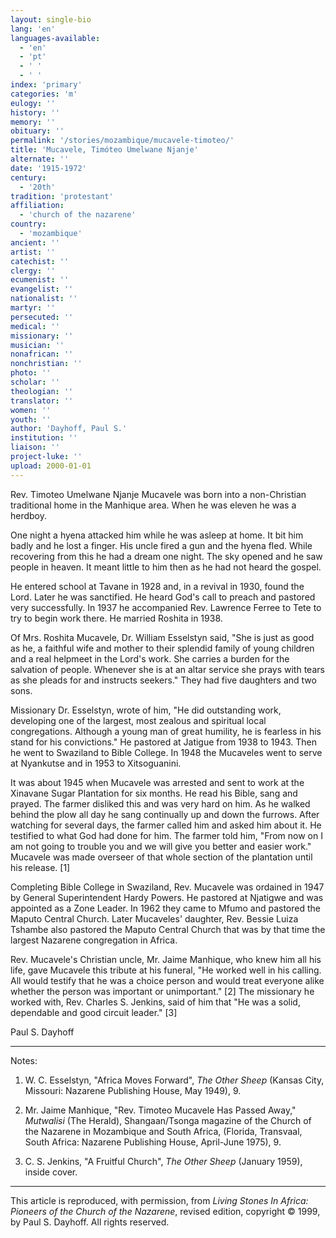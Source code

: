 ```yaml
---
layout: single-bio
lang: 'en'
languages-available:
  - 'en'
  - 'pt'
  - ' '
  - ' '
index: 'primary'
categories: 'm'
eulogy: ''
history: ''
memory: ''
obituary: ''
permalink: '/stories/mozambique/mucavele-timoteo/'
title: 'Mucavele, Timóteo Umelwane Njanje'
alternate: ''
date: '1915-1972'
century:
  - '20th'
tradition: 'protestant'
affiliation:
  - 'church of the nazarene'
country:
  - 'mozambique'
ancient: ''
artist: ''
catechist: ''
clergy: ''
ecumenist: ''
evangelist: ''
nationalist: ''
martyr: ''
persecuted: ''
medical: ''
missionary: ''
musician: ''
nonafrican: ''
nonchristian: ''
photo: ''
scholar: ''
theologian: ''
translator: ''
women: ''
youth: ''
author: 'Dayhoff, Paul S.'
institution: ''
liaison: ''
project-luke: ''
upload: 2000-01-01
---
```



Rev. Timoteo Umelwane Njanje Mucavele was born into a non-Christian traditional home in the Manhique area. When he was eleven he was a herdboy.

One night a hyena attacked him while he was asleep at home. It bit him badly and he lost a finger. His uncle fired a gun and the hyena fled. While recovering from this he had a dream one night. The sky opened and he saw people in heaven. It meant little to him then as he had not heard the gospel.

He entered school at Tavane in 1928 and, in a revival in 1930, found the Lord. Later he was sanctified. He heard God's call to preach and pastored very successfully. In 1937 he accompanied Rev. Lawrence Ferree to Tete to try to begin work there. He married Roshita in 1938.

Of Mrs. Roshita Mucavele, Dr. William Esselstyn said, "She is just as good as he, a faithful wife and mother to their splendid family of young children and a real helpmeet in the Lord's work. She carries a burden for the salvation of people. Whenever she is at an altar service she prays with tears as she pleads for and instructs seekers."  They had five daughters and two sons.

Missionary Dr. Esselstyn, wrote of him, "He did outstanding work, developing one of the largest, most zealous and spiritual local congregations. Although a young man of great humility, he is fearless in his stand for his convictions."  He pastored at Jatigue from 1938 to 1943. Then he went to Swaziland to Bible College. In 1948 the Mucaveles went to serve at Nyankutse and in 1953 to Xitsoguanini.

It was about 1945 when Mucavele was arrested and sent to work at the Xinavane Sugar Plantation for six months. He read his Bible, sang and prayed. The farmer disliked this and was very hard on him. As he walked behind the plow all day he sang continually up and down the furrows. After watching for several days, the farmer called him and asked him about it. He testified to what God had done for him. The farmer told him, "From now on I am not going to trouble you and we will give you better and easier work." Mucavele was made overseer of that whole section of the plantation until his release. [1]

Completing Bible College in Swaziland, Rev. Mucavele was ordained in 1947 by General Superintendent Hardy Powers. He pastored at Njatigwe and was appointed as a Zone Leader. In 1962 they came to Mfumo and pastored the Maputo Central Church. Later Mucaveles' daughter, Rev. Bessie Luiza Tshambe also pastored the Maputo Central Church that was by that time the largest Nazarene congregation in Africa.

Rev. Mucavele's Christian uncle, Mr. Jaime Manhique, who knew him all his life, gave Mucavele this tribute at his funeral, "He worked well in his calling. All would testify that he was a choice person and would treat everyone alike whether the person was important or unimportant." [2]  The missionary he worked with, Rev. Charles S. Jenkins, said of him that "He was a solid, dependable and good circuit leader." [3]

Paul S. Dayhoff

---

Notes:

1. W. C. Esselstyn, "Africa Moves Forward", *The Other Sheep* (Kansas City, Missouri: Nazarene Publishing House, May 1949), 9.

2. Mr. Jaime Manhique, "Rev. Timoteo Mucavele Has Passed Away," *Mutwalisi* (The Herald), Shangaan/Tsonga magazine of the Church of the Nazarene in Mozambique and South Africa, (Florida, Transvaal, South Africa: Nazarene Publishing House, April-June 1975), 9.

3. C. S. Jenkins, "A Fruitful Church", *The Other Sheep* (January 1959), inside cover.

---

This article is reproduced, with permission, from *Living Stones In Africa: Pioneers of the Church of the Nazarene*, revised edition, copyright &copy; 1999, by Paul S. Dayhoff.  All rights reserved.